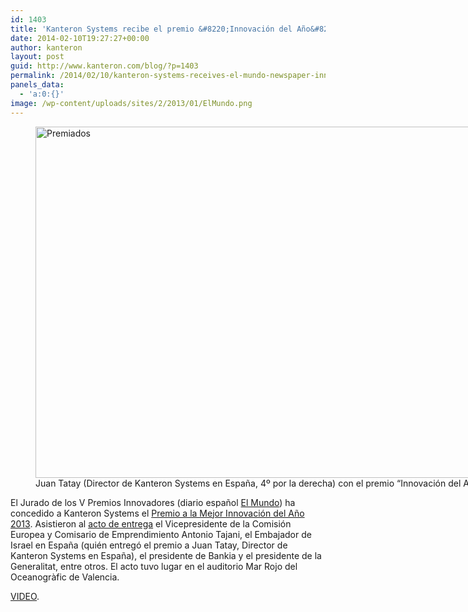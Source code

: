 ```yaml
---
id: 1403
title: 'Kanteron Systems recibe el premio &#8220;Innovación del Año&#8221; del diario El Mundo'
date: 2014-02-10T19:27:27+00:00
author: kanteron
layout: post
guid: http://www.kanteron.com/blog/?p=1403
permalink: /2014/02/10/kanteron-systems-receives-el-mundo-newspaper-innovation-of-the-year-award/
panels_data:
  - 'a:0:{}'
image: /wp-content/uploads/sites/2/2013/01/ElMundo.png
---
```

<figure style="width: 997px" class="wp-caption aligncenter"><img alt="Premiados" src="http://estaticos01.elmundo.es/assets/multimedia/imagenes/2014/02/10/13920636387358.jpg" width="997" height="562" /><figcaption class="wp-caption-text">Juan Tatay (Director de Kanteron Systems en España, 4º por la derecha) con el premio &#8220;Innovación del Año&#8221;, junto al resto de premiados</figcaption></figure> 

El Jurado de los V Premios Innovadores (diario español <a title="http://www.elmundo.es/" href="http://www.elmundo.es/" target="_blank">El Mundo</a>) ha concedido a Kanteron Systems el <a title="http://www.elmundo.es/economia/2014/02/06/52f3dabc22601dc12a8b4573.html" href="http://www.elmundo.es/economia/2014/02/06/52f3dabc22601dc12a8b4573.html" target="_blank">Premio a la Mejor Innovación del Año 2013</a>. Asistieron al <a title="http://www.elmundo.es/comunidad-valenciana/2014/02/10/52f8c7aae2704e0d318b4577.html" href="http://www.elmundo.es/comunidad-valenciana/2014/02/10/52f8c7aae2704e0d318b4577.html" target="_blank">acto de entrega</a> el Vicepresidente de la Comisión Europea y Comisario de Emprendimiento Antonio Tajani, el Embajador de Israel en España (quién entregó el premio a Juan Tatay, Director de Kanteron Systems en España), el presidente de Bankia y el presidente de la Generalitat, entre otros. El acto tuvo lugar en el auditorio Mar Rojo del Oceanogràfic de Valencia.

<a title="http://k.uecdn.es/index.php/kwidget/wid/_108/uiconf_id/8704917/entry_id/0_0pw2hbxj" href="http://k.uecdn.es/index.php/kwidget/wid/_108/uiconf_id/8704917/entry_id/0_0pw2hbxj" target="_blank">VIDEO</a>.